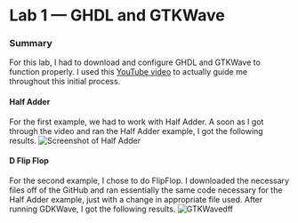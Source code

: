 # Lab 1 — GHDL and GTKWave

### Summary
For this lab, I had to download and configure GHDL and GTKWave to function properly.
I used this [YouTube video](https://www.youtube.com/watch?v=H2GyAIYwZbw) to actually guide me throughout this initial process.

#### Half Adder
For the first example, we had to work with Half Adder. A soon as I got through the video and ran the Half Adder example, I got the following results.
![Screenshot of Half Adder](https://github.com/StevenAponte815/CPE322/assets/85426937/104e4b37-79b0-442e-b284-e5e8f6dec77a)

#### D Flip Flop
For the second example, I chose to do FlipFlop. I downloaded the necessary files off of the GitHub and ran essentially the same code necessary for the Half Adder example, just with a change in appropriate file used. After running GDKWave, I got the following results.
![GTKWavedff](https://github.com/StevenAponte815/CPE322/assets/85426937/051ce3d4-5045-471a-8e9c-8e40e7ff0bf0)

